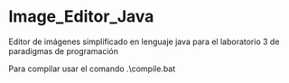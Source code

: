# Image_Editor_Java
Editor de imágenes simplificado en lenguaje java para el laboratorio 3 de paradigmas de programación

Para compilar usar el comando .\compile.bat
